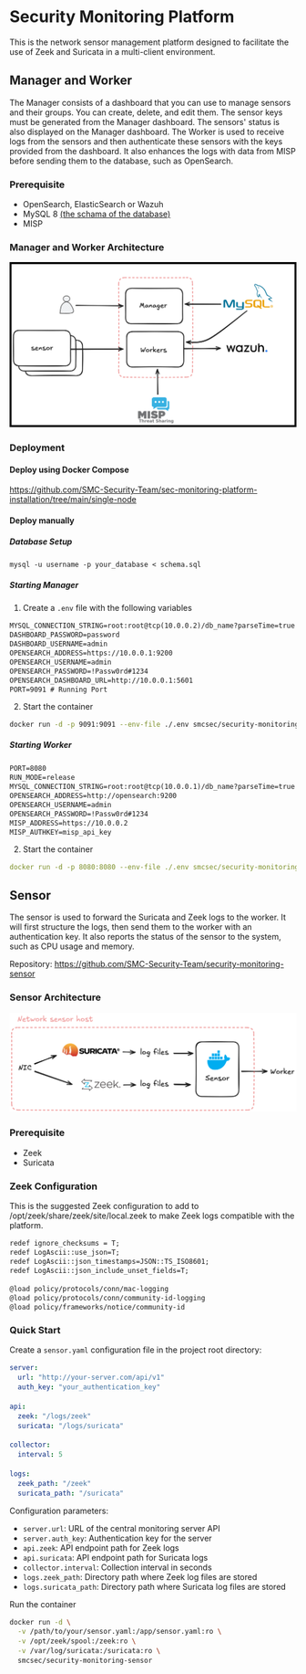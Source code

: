 # Security Monitoring Platform
This is the network sensor management platform designed to facilitate the use of Zeek and Suricata in a multi-client environment.

## Manager and Worker
The Manager consists of a dashboard that you can use to manage sensors and their groups. You can create, delete, and edit them. The sensor keys must be generated from the Manager dashboard. The sensors' status is also displayed on the Manager dashboard.
The Worker is used to receive logs from the sensors and then authenticate these sensors with the keys provided from the dashboard. It also enhances the logs with data from MISP before sending them to the database, such as OpenSearch.

### Prerequisite
- OpenSearch, ElasticSearch or Wazuh
- MySQL 8 [(the schama of the database)](https://github.com/SMC-Security-Team/sec-monitoring-platform-installation/blob/main/schema.sql)
- MISP

### Manager and Worker Architecture
![manager_worker](https://github.com/SMC-Security-Team/sec-monitoring-platform-installation/blob/main/architecture.png)

### Deployment 

#### Deploy using Docker Compose
https://github.com/SMC-Security-Team/sec-monitoring-platform-installation/tree/main/single-node


#### Deploy manually
##### Database Setup
```
mysql -u username -p your_database < schema.sql
```

##### Starting Manager
1. Create a `.env` file with the following variables
```env
MYSQL_CONNECTION_STRING=root:root@tcp(10.0.0.2)/db_name?parseTime=true
DASHBOARD_PASSWORD=password
DASHBOARD_USERNAME=admin
OPENSEARCH_ADDRESS=https://10.0.0.1:9200
OPENSEARCH_USERNAME=admin
OPENSEARCH_PASSWORD=!Passw0rd#1234
OPENSEARCH_DASHBOARD_URL=http://10.0.0.1:5601
PORT=9091 # Running Port
```

2. Start the container
```bash
docker run -d -p 9091:9091 --env-file ./.env smcsec/security-monitoring-manager
```

##### Starting Worker

```env
PORT=8080
RUN_MODE=release
MYSQL_CONNECTION_STRING=root:root@tcp(10.0.0.1)/db_name?parseTime=true
OPENSEARCH_ADDRESS=http://opensearch:9200
OPENSEARCH_USERNAME=admin
OPENSEARCH_PASSWORD=!Passw0rd#1234
MISP_ADDRESS=https://10.0.0.2
MISP_AUTHKEY=misp_api_key
```

2. Start the container
```yaml
docker run -d -p 8080:8080 --env-file ./.env smcsec/security-monitoring-worker
```



## Sensor

The sensor is used to forward the Suricata and Zeek logs to the worker. It will first structure the logs, then send them to the worker with an authentication key. It also reports the status of the sensor to the system, such as CPU usage and memory. 

Repository: https://github.com/SMC-Security-Team/security-monitoring-sensor

### Sensor Architecture
![sensor](https://github.com/SMC-Security-Team/sec-monitoring-platform-installation/blob/main/sensor.png)

### Prerequisite
- Zeek
- Suricata

### Zeek Configuration
This is the suggested Zeek configuration to add to /opt/zeek/share/zeek/site/local.zeek to make Zeek logs compatible with the platform.

```
redef ignore_checksums = T;
redef LogAscii::use_json=T;
redef LogAscii::json_timestamps=JSON::TS_ISO8601;
redef LogAscii::json_include_unset_fields=T;

@load policy/protocols/conn/mac-logging
@load policy/protocols/conn/community-id-logging
@load policy/frameworks/notice/community-id
```


### Quick Start
Create a `sensor.yaml` configuration file in the project root directory:

```yaml
server:
  url: "http://your-server.com/api/v1"
  auth_key: "your_authentication_key"

api:
  zeek: "/logs/zeek"
  suricata: "/logs/suricata"

collector:
  interval: 5

logs:
  zeek_path: "/zeek"
  suricata_path: "/suricata"
```

Configuration parameters:

- `server.url`: URL of the central monitoring server API
- `server.auth_key`: Authentication key for the server
- `api.zeek`: API endpoint path for Zeek logs
- `api.suricata`: API endpoint path for Suricata logs
- `collector.interval`: Collection interval in seconds
- `logs.zeek_path`: Directory path where Zeek log files are stored
- `logs.suricata_path`: Directory path where Suricata log files are stored

Run the container
```bash
docker run -d \
  -v /path/to/your/sensor.yaml:/app/sensor.yaml:ro \
  -v /opt/zeek/spool:/zeek:ro \
  -v /var/log/suricata:/suricata:ro \
  smcsec/security-monitoring-sensor
```
